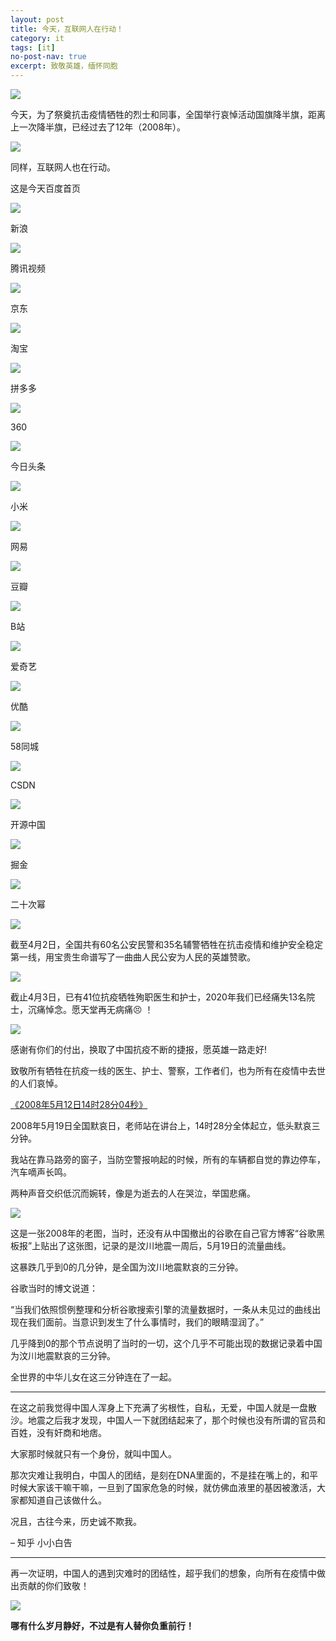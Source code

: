 ```yaml
---
layout: post
title: 今天，互联网人在行动！
category: it
tags: [it]
no-post-nav: true
excerpt: 致敬英雄，缅怀同胞
---
```


![](http://favorites.ren/assets/images/2020/it/aidaori01.jpeg) 

今天，为了祭奠抗击疫情牺牲的烈士和同事，全国举行哀悼活动国旗降半旗，距离上一次降半旗，已经过去了12年（2008年）。

![](http://favorites.ren/assets/images/2020/it/aidaori02.jpeg) 

同样，互联网人也在行动。

这是今天百度首页

![](http://favorites.ren/assets/images/2020/it/aidaori03.jpeg) 

新浪

![](http://favorites.ren/assets/images/2020/it/aidaori04.jpeg) 

腾讯视频

![](http://favorites.ren/assets/images/2020/it/aidaori05.jpeg) 

京东

![](http://favorites.ren/assets/images/2020/it/aidaori06.jpeg) 

淘宝

![](http://favorites.ren/assets/images/2020/it/aidaori07.jpeg) 

拼多多

![](http://favorites.ren/assets/images/2020/it/aidaori08.jpeg) 

360

![](http://favorites.ren/assets/images/2020/it/aidaori09.jpeg) 

今日头条

![](http://favorites.ren/assets/images/2020/it/aidaori10.jpeg) 

小米

![](http://favorites.ren/assets/images/2020/it/aidaori11.jpeg) 

网易

![](http://favorites.ren/assets/images/2020/it/aidaori12.jpeg) 

豆瓣

![](http://favorites.ren/assets/images/2020/it/aidaori13.jpeg) 

B站

![](http://favorites.ren/assets/images/2020/it/aidaori14.jpeg) 

爱奇艺

![](http://favorites.ren/assets/images/2020/it/aidaori15.jpeg) 

优酷

![](http://favorites.ren/assets/images/2020/it/aidaori16.jpeg) 

58同城

![](http://favorites.ren/assets/images/2020/it/aidaori17.jpeg) 

CSDN

![](http://favorites.ren/assets/images/2020/it/aidaori18.jpeg) 

开源中国

![](http://favorites.ren/assets/images/2020/it/aidaori19.jpeg) 

掘金

![](http://favorites.ren/assets/images/2020/it/aidaori20.jpeg) 

二十次幂

![](http://favorites.ren/assets/images/2020/it/aidaori21.jpeg) 

截至4月2日，全国共有60名公安民警和35名辅警牺牲在抗击疫情和维护安全稳定第一线，用宝贵生命谱写了一曲曲人民公安为人民的英雄赞歌。

![](http://favorites.ren/assets/images/2020/it/aidaori22.jpeg) 

截止4月3日，已有41位抗疫牺牲殉职医生和护士，2020年我们已经痛失13名院士，沉痛悼念。愿天堂再无病痛😣 ！ 

![](http://favorites.ren/assets/images/2020/it/aidaori023.jpeg) 

感谢有你们的付出，换取了中国抗疫不断的捷报，愿英雄一路走好!

致敬所有牺牲在抗疫一线的医生、护士、警察，工作者们，也为所有在疫情中去世的人们哀悼。

[《2008年5月12日14时28分04秒》](http://www.itmacoder.com/life/2019/05/12/wen-chuang.html)

2008年5月19日全国默哀日，老师站在讲台上，14时28分全体起立，低头默哀三分钟。

我站在靠马路旁的窗子，当防空警报响起的时候，所有的车辆都自觉的靠边停车，汽车嘀声长鸣。

两种声音交织低沉而婉转，像是为逝去的人在哭泣，举国悲痛。

![](http://favorites.ren/assets/images/2020/it/aidaori24.jpeg) 

这是一张2008年的老图，当时，还没有从中国撤出的谷歌在自己官方博客“谷歌黑板报”上贴出了这张图，记录的是汶川地震一周后，5月19日的流量曲线。

这暴跌几乎到0的几分钟，是全国为汶川地震默哀的三分钟。

谷歌当时的博文说道：

“当我们依照惯例整理和分析谷歌搜索引擎的流量数据时，一条从未见过的曲线出现在我们面前。当意识到发生了什么事情时，我们的眼睛湿润了。”

几乎降到0的那个节点说明了当时的一切，这个几乎不可能出现的数据记录着中国为汶川地震默哀的三分钟。

全世界的中华儿女在这三分钟连在了一起。

------

在这之前我觉得中国人浑身上下充满了劣根性，自私，无爱，中国人就是一盘散沙。地震之后我才发现，中国人一下就团结起来了，那个时候也没有所谓的官员和百姓，没有奸商和地痞。

大家那时候就只有一个身份，就叫中国人。

那次灾难让我明白，中国人的团结，是刻在DNA里面的，不是挂在嘴上的，和平时候大家该干嘛干嘛，一旦到了国家危急的时候，就仿佛血液里的基因被激活，大家都知道自己该做什么。

况且，古往今来，历史诚不欺我。

– 知乎 小小白告

---------

再一次证明，中国人的遇到灾难时的团结性，超乎我们的想象，向所有在疫情中做出贡献的你们致敬！

![](http://favorites.ren/assets/images/2020/it/aidaori01.jpeg) 

**哪有什么岁月静好，不过是有人替你负重前行！**


